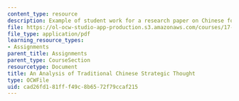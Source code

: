 ```yaml
---
content_type: resource
description: Example of student work for a research paper on Chinese foreign policy.
file: https://ol-ocw-studio-app-production.s3.amazonaws.com/courses/17-408-chinese-foreign-policy-fall-2013/cad26fd181fff49c8b6572f79ccaf215_MIT17_408F13_AnlyisTrdtnl.pdf
file_type: application/pdf
learning_resource_types:
- Assignments
parent_title: Assignments
parent_type: CourseSection
resourcetype: Document
title: An Analysis of Traditional Chinese Strategic Thought
type: OCWFile
uid: cad26fd1-81ff-f49c-8b65-72f79ccaf215
---
```


